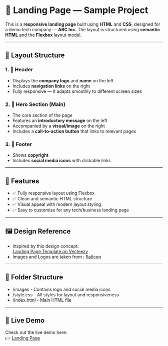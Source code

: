 # 🚀 Landing Page — Sample Project

This is a **responsive landing page** built using **HTML** and **CSS**, designed for a demo tech company — **ABC Inc.** The layout is structured using **semantic HTML** and the **Flexbox** layout model.

---

## 📐 Layout Structure

### 1. 🧭 Header  
- Displays the **company logo** and **name** on the left  
- Includes **navigation links** on the right  
- Fully responsive — it adapts smoothly to different screen sizes

### 2. 🌟 Hero Section (Main)  
- The core section of the page  
- Features an **introductory message** on the left  
- Accompanied by a **visual/image** on the right  
- Includes a **call-to-action button** that links to relevant pages

### 3. 🔻 Footer  
- Shows **copyright**
- Includes **social media icons** with clickable links

---

## 📱 Features
- ✅ Fully responsive layout using Flexbox
- ✅ Clean and semantic HTML structure
- ✅ Visual appeal with modern layout styling
- ✅ Easy to customize for any tech/business landing page

---

## 🖼️ Design Reference

- Inspired by this design concept:  
[Landing Page Template on Vecteezy](https://static.vecteezy.com/system/resources/previews/002/038/765/original/landing-page-template-of-social-media-marketing-modern-flat-design-concept-of-web-page-design-vector.jpg)
- Images and Logos are taken from : 
[flatIcon](https://www.flaticon.com/)

---

## 📁 Folder Structure
- /images - Contains logo and social media icons
- /style.css - All styles for layout and responsiveness
- /index.html - Main HTML file

---

## 🔗 Live Demo

Check out the live demo here:  
👉 [Landing Page](https://archiep27.github.io/Landing-Page---Sample/)
